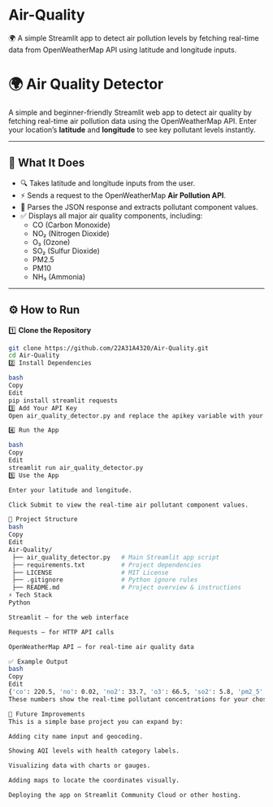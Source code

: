 # Air-Quality
🌍 A simple Streamlit app to detect air pollution levels by fetching real-time data from OpenWeatherMap API using latitude and longitude inputs.

# 🌍 Air Quality Detector

A simple and beginner-friendly Streamlit web app to detect air quality by fetching real-time air pollution data using the OpenWeatherMap API. Enter your location’s **latitude** and **longitude** to see key pollutant levels instantly.

---

## 📌 What It Does

- 🔍 Takes latitude and longitude inputs from the user.
- ⚡ Sends a request to the OpenWeatherMap **Air Pollution API**.
- 📄 Parses the JSON response and extracts pollutant component values.
- ✅ Displays all major air quality components, including:
  - CO (Carbon Monoxide)
  - NO₂ (Nitrogen Dioxide)
  - O₃ (Ozone)
  - SO₂ (Sulfur Dioxide)
  - PM2.5
  - PM10
  - NH₃ (Ammonia)

---

## ⚙️ How to Run

1️⃣ **Clone the Repository**
```bash
git clone https://github.com/22A31A4320/Air-Quality.git
cd Air-Quality
2️⃣ Install Dependencies

bash
Copy
Edit
pip install streamlit requests
3️⃣ Add Your API Key
Open air_quality_detector.py and replace the apikey variable with your own OpenWeatherMap API key.

4️⃣ Run the App

bash
Copy
Edit
streamlit run air_quality_detector.py
5️⃣ Use the App

Enter your latitude and longitude.

Click Submit to view the real-time air pollutant component values.

📂 Project Structure
bash
Copy
Edit
Air-Quality/
 ├── air_quality_detector.py   # Main Streamlit app script
 ├── requirements.txt          # Project dependencies
 ├── LICENSE                   # MIT License
 ├── .gitignore                # Python ignore rules
 ├── README.md                 # Project overview & instructions
⚡ Tech Stack
Python

Streamlit — for the web interface

Requests — for HTTP API calls

OpenWeatherMap API — for real-time air quality data

✅ Example Output
bash
Copy
Edit
{'co': 220.5, 'no': 0.02, 'no2': 33.7, 'o3': 66.5, 'so2': 5.8, 'pm2_5': 95.2, 'pm10': 150.3, 'nh3': 12.1}
These numbers show the real-time pollutant concentrations for your chosen coordinates.

🚀 Future Improvements
This is a simple base project you can expand by:

Adding city name input and geocoding.

Showing AQI levels with health category labels.

Visualizing data with charts or gauges.

Adding maps to locate the coordinates visually.

Deploying the app on Streamlit Community Cloud or other hosting.
